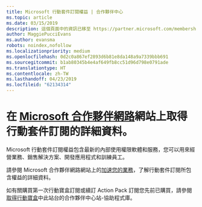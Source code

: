 ```yaml
---
title: Microsoft 行動套件訂閱權益 | 合作夥伴中心
ms.topic: article
ms.date: 03/15/2019
description: 這個頁面中的資訊已移至 https://partner.microsoft.com/membership/internal-use-software。
author: MaggiePucciEvans
ms.author: evansma
robots: noindex,nofollow
ms.localizationpriority: medium
ms.openlocfilehash: 0d2c0a867ef2893d6b81e8da148a9a7339bbb691
ms.sourcegitcommit: b1ab80345b4e4af649fb8cc51d96d798e0791ade
ms.translationtype: HT
ms.contentlocale: zh-TW
ms.lasthandoff: 04/23/2019
ms.locfileid: "62134314"
---
```

# <a name="get-action-pack-subscription-details-on-the-microsoft-partner-networkhttpspartnermicrosoftcommembershipinternal-use-software-site"></a>在 [Microsoft 合作夥伴網路](https://partner.microsoft.com/membership/internal-use-software)網站上取得行動套件訂閱的詳細資料。 

Microsoft 行動套件訂閱權益包含最新的內部使用權限軟體和服務，您可以用來經營業務、銷售解決方案、開發應用程式和訓練員工。

請參閱 Microsoft 合作夥伴網路網站上的[加速您的業務](https://partner.microsoft.com/membership/internal-use-software)，了解行動套件訂閱所包含權益的詳細資料。   

如有關購買第一次行動寶盒訂閱或續訂 Action Pack 訂閱您先前已購買，請參閱[取得行動寶盒](mpn-get-action-pack.md)中此站台的合作夥伴中心站-協助程式庫。


